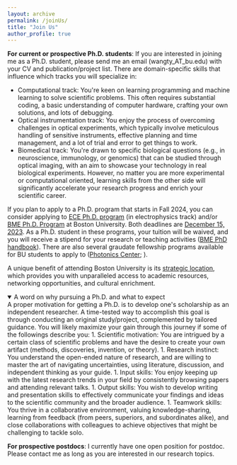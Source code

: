 ```yaml
---
layout: archive
permalink: /joinUs/
title: "Join Us"
author_profile: true
---
```


<b>For current or prospective Ph.D. students</b>: If you are interested in joining me as a Ph.D. student, please send me an email (wangty_AT_bu.edu) with your CV and publication/project list. There are domain-specific skills that influence which tracks you will specialize in:

* Computational track: You're keen on learning programming and machine learning to solve scientific problems. This often requires substantial coding, a basic understanding of computer hardware, crafting your own solutions, and lots of debugging. 
* Optical instrumentation track: You enjoy the process of overcoming challenges in optical experiments, which typically involve meticulous handling of sensitive instruments, effective planning and time management, and a lot of trial and error to get things to work.
* Biomedical track: You're drawn to specific biological questions (e.g., in neuroscience, immunology, or genomics) that can be studied through optical imaging, with an aim to showcase your technology in real biological experiments. 
However, no matter you are more experimental or computational oriented, learning skills from the other side will significantly accelerate your research progress and enrich your scientific career.

If you plan to apply to a Ph.D. program that starts in Fall 2024, you can consider applying to [ECE Ph.D. program](https://www.bu.edu/eng/academics/explore-degree-programs/phd-in-electrical-engineering/) (in electrophysics track) and/or [BME Ph.D. Program](https://www.bu.edu/eng/academics/explore-degree-programs/phd-in-biomedical-engineering/) at Boston University. Both deadlines are <u>December 15, 2023</u>. As a Ph.D. student in these programs, your tuition will be waived, and you will receive a stipend for your research or teaching activities ([BME PhD handbook](https://www.bu.edu/eng/files/2023/10/BME-PhD-Handbook-Fall-2023.pdf)). There are also several graudate fellowship programs available for BU students to apply to ([Photonics Center](https://www.bu.edu/photonics/prt/benefits-of-a-photonics-center-phd-trainee/); ).

A unique benefit of attending Boston University is its [strategic location](/contact/), which provides you with unparalleled access to academic resources, networking opportunities, and cultural enrichment.

<details open>
  <summary>A word on why pursuing a Ph.D. and what to expect</summary>
  A proper motivation for getting a Ph.D. is to develop one's scholarship as an independent researcher. A time-tested way to accomplish this goal is through conducting an original study/project, complemented by tailored guidance. You will likely maximize your gain through this journey if some of the followings describe you:
    1. Scientific motivation: You are intrigued by a certain class of scientific problems and have the desire to create your own artifact (methods, discoveries, invention, or theory). 
    1. Research instinct: You understand the open-ended nature of research, and are willing to master the art of navigating uncertainties, using literature, discussion, and independent thinking as your guide.
    1. Input skills: You enjoy keeping up with the latest research trends in your field by consistently browsing papers and attending relevant talks.
    1. Output skills: You wish to develop writing and presentation skills to effectively communicate your findings and ideas to the scientific community and the broader audience. 
    1. Teamwork skills: You thrive in a collaborative environment, valuing knowledge-sharing, learning from feedback (from peers, superiors, and subordinates alike), and close collaborations with colleagues to achieve objectives that might be challenging to tackle solo.
</details>

<b>For prospective postdocs</b>: I currently have one open position for postdoc. Please contact me as long as you are interested in our research topics.